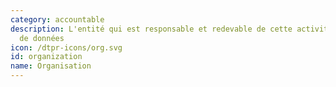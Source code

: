 ```yaml
---
category: accountable
description: L'entité qui est responsable et redevable de cette activité de collecte
  de données
icon: /dtpr-icons/org.svg
id: organization
name: Organisation
---
```

